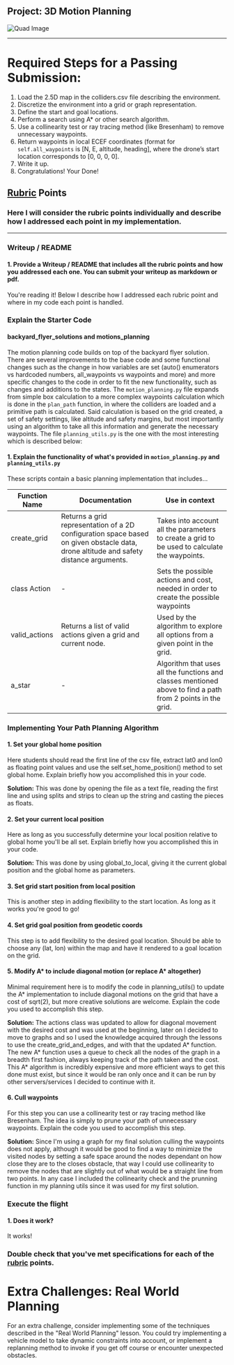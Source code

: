 ## Project: 3D Motion Planning
![Quad Image](./misc/enroute.png)

---


# Required Steps for a Passing Submission:
1. Load the 2.5D map in the colliders.csv file describing the environment.
2. Discretize the environment into a grid or graph representation.
3. Define the start and goal locations.
4. Perform a search using A* or other search algorithm.
5. Use a collinearity test or ray tracing method (like Bresenham) to remove unnecessary waypoints.
6. Return waypoints in local ECEF coordinates (format for `self.all_waypoints` is [N, E, altitude, heading], where the drone’s start location corresponds to [0, 0, 0, 0].
7. Write it up.
8. Congratulations!  Your Done!

## [Rubric](https://review.udacity.com/#!/rubrics/1534/view) Points
### Here I will consider the rubric points individually and describe how I addressed each point in my implementation.  

---
### Writeup / README

#### 1. Provide a Writeup / README that includes all the rubric points and how you addressed each one.  You can submit your writeup as markdown or pdf.  

You're reading it! Below I describe how I addressed each rubric point and where in my code each point is handled.

### Explain the Starter Code

#### backyard_flyer_solutions and motions_planning

The motion planning code builds on top of the backyard flyer solution. There are several improvements to the base code and some functional changes such as the change in how variables are set (auto() enumerators vs hardcoded numbers, all_waypoints vs waypoints and more) and more specific changes to the code in order to fit the new functionality, such as changes and additions to the states. The ```motion_planning.py``` file expands from simple box calculation to a more complex waypoints calculation which is done in the `plan_path` function, in where the colliders are loaded and a primitive path is calculated. Said calculation is based on the grid created, a set of safety settings, like altitude and safety margins, but most importantly using an algorithm to take all this information and generate the necessary waypoints. The file `planning_utils.py` is the one with the most interesting which is described below:

#### 1. Explain the functionality of what's provided in `motion_planning.py` and `planning_utils.py`
These scripts contain a basic planning implementation that includes...

Function Name | Documentation | Use in context
--- | --- | ---
create_grid | Returns a grid representation of a 2D configuration space based on given obstacle data, drone altitude and safety distance arguments. | Takes into account all the parameters to create a grid to be used to calculate the waypoints.
class Action | - | Sets the possible actions and cost, needed in order to create the possible waypoints
valid_actions | Returns a list of valid actions given a grid and current node. | Used by the algorithm to explore all options from a given point in the grid.
a_star | - | Algorithm that uses all the functions and classes mentioned above to find a path from 2 points in the grid.

### Implementing Your Path Planning Algorithm

#### 1. Set your global home position
Here students should read the first line of the csv file, extract lat0 and lon0 as floating point values and use the self.set_home_position() method to set global home. Explain briefly how you accomplished this in your code.

**Solution:** This was done by opening the file as a text file, reading the first line and using splits and strips to clean up the string and casting the pieces as floats.

#### 2. Set your current local position
Here as long as you successfully determine your local position relative to global home you'll be all set. Explain briefly how you accomplished this in your code.

**Solution:** This was done by using global_to_local, giving it the current global position and the global home as parameters.

#### 3. Set grid start position from local position
This is another step in adding flexibility to the start location. As long as it works you're good to go!

#### 4. Set grid goal position from geodetic coords
This step is to add flexibility to the desired goal location. Should be able to choose any (lat, lon) within the map and have it rendered to a goal location on the grid.

#### 5. Modify A* to include diagonal motion (or replace A* altogether)
Minimal requirement here is to modify the code in planning_utils() to update the A* implementation to include diagonal motions on the grid that have a cost of sqrt(2), but more creative solutions are welcome. Explain the code you used to accomplish this step.

**Solution:** The actions class was updated to allow for diagonal movement with the desired cost and was used at the beginning, later on I decided to move to graphs and so I used the knowledge acquired through the lessons to use the create_grid_and_edges, and with that the updated A* function. The new A* function uses a queue to check all the nodes of the graph in a breadth first fashion, always keeping track of the path taken and the cost. This A* algorithm is incredibly expensive and more efficient ways to get this done must exist, but since it would be ran only once and it can be run by other servers/services I decided to continue with it.

#### 6. Cull waypoints 
For this step you can use a collinearity test or ray tracing method like Bresenham. The idea is simply to prune your path of unnecessary waypoints. Explain the code you used to accomplish this step.

**Solution:** Since I'm using a graph for my final solution culling the waypoints does not apply, although it would be good to find a way to minimize the visited nodes by setting a safe space around the nodes dependant on how close they are to the closes obstacle, that way I could use collinearity to remove the nodes that are slightly out of what would be a straight line from two points. In any case I included the collinearity check and the prunning function in my planning utils since it was used for my first solution.

### Execute the flight
#### 1. Does it work?
It works!

### Double check that you've met specifications for each of the [rubric](https://review.udacity.com/#!/rubrics/1534/view) points.
  
# Extra Challenges: Real World Planning

For an extra challenge, consider implementing some of the techniques described in the "Real World Planning" lesson. You could try implementing a vehicle model to take dynamic constraints into account, or implement a replanning method to invoke if you get off course or encounter unexpected obstacles.


